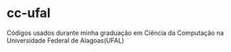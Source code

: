 # cc-ufal
Códigos usados durante minha graduação em Ciência da Computação na Universidade Federal de Alagoas(UFAL)
